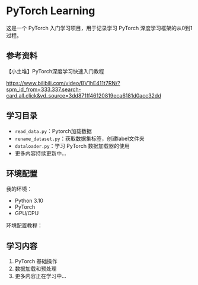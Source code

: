 # PyTorch Learning

这是一个 PyTorch 入门学习项目，用于记录学习 PyTorch 深度学习框架的从0到1过程。

## 参考资料
【小土堆】PyTorch深度学习快速入门教程

https://www.bilibili.com/video/BV1hE411t7RN/?spm_id_from=333.337.search-card.all.click&vd_source=3dd871ff46120819eca6181d0acc32dd

## 学习目录
- `read_data.py`：Pytorch加载数据
- `rename_dataset.py`：获取数据集标签，创建label文件夹
- `dataloader.py`：学习 PyTorch 数据加载器的使用
- 更多内容持续更新中...

## 环境配置

我的环境：
- Python 3.10
- PyTorch
- GPU/CPU

环境配置教程：


## 学习内容

1. PyTorch 基础操作
2. 数据加载和预处理
3. 更多内容正在学习中...